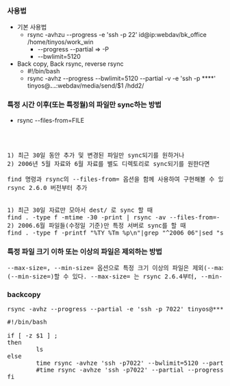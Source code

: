 ### 사용법
- 기본 사용법
  - rsync -avhzu --progress -e 'ssh -p 22' id@ip:webdav/bk_office /home/tinyos/work_win
    - --progress --partial => -P
    - --bwlimit=5120 
- Back copy, Back rsync, reverse rsync
  - #!/bin/bash
  - rsync -avhz --progress --bwlimit=5120 --partial -v -e 'ssh -p ****' tinyos@**.**.**.**:webdav/media/send/$1 /hdd2/


### 특정 시간 이후(또는 특정월)의 파일만 sync하는 방법
- rsync --files-from=FILE
<pre>



1) 최근 30일 동안 추가 및 변경된 파일만 sync되기를 원하거나
2) 2006년 5월 자료와 6월 자료를 별도 디렉토리로 sync되기를 원한다면

find 명령과 rsync의 --files-from= 옵션을 함께 사용하여 구현해볼 수 있다. --files-from= 옵션은
rsync 2.6.0 버전부터 추가


1) 최근 30일 자료만 모아서 dest/ 로 sync 할 때 	
find . -type f -mtime -30 -print | rsync -av --files-from=- . dest/
2) 2006.6월 파일들(수정일 기준)만 특정 서버로 sync를 할 때 	
find . -type f -printf "%TY_%Tm %p\n"|grep "^2006_06"|sed "s/^2006_06 //g" | rsync -av --files-from=- . 192.168.123.2::bak_dir/06
</pre>


### 특정 파일 크기 이하 또는 이상의 파일은 제외하는 방법
<pre>
--max-size=, --min-size= 옵션으로 특정 크기 이상의 파일은 제외(--max-size=)하거나 이하의 파일은 제외
(--min-size=)할 수 있다. --max-size= 는 rsync 2.6.4부터, --min-size= 는 2.6.7부터 추가된 옵션이다
</pre>

### backcopy
<pre>
rsync -avhz --progress --partial -e 'ssh -p 7022' tinyos@***.***.***.***:webdav/media/send/backcopy ./
</pre>


<pre>
#!/bin/bash

if [ -z $1 ] ;
then 
        ls
else
        time rsync -avhze 'ssh -p7022' --bwlimit=5120 --partial --progress -v $1 tinyos@192.168.0.**:webdav/media/send/
        #time rsync -avhze 'ssh -p7022' --partial --progress -v $1 tinyos@192.168.0.**:webdav/media/send/
fi

</pre>
